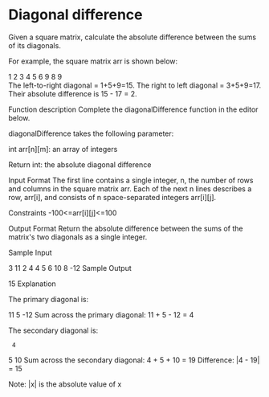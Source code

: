 # Diagonal difference

Given a square matrix, calculate the absolute difference between the sums of its diagonals.

For example, the square matrix arr is shown below:

1 2 3
4 5 6
9 8 9  
The left-to-right diagonal = 1+5+9=15. The right to left diagonal = 3+5+9=17. Their absolute difference is 15 - 17 = 2.

Function description
Complete the diagonalDifference function in the editor below.

diagonalDifference takes the following parameter:

int arr[n][m]: an array of integers

Return
int: the absolute diagonal difference

Input Format
The first line contains a single integer, n, the number of rows and columns in the square matrix arr.
Each of the next n lines describes a row, arr[i], and consists of n space-separated integers arr[i][j].

Constraints
-100<=arr[i][j]<=100

Output Format
Return the absolute difference between the sums of the matrix's two diagonals as a single integer.

Sample Input

3
11 2 4
4 5 6
10 8 -12
Sample Output

15
Explanation

The primary diagonal is:

11
   5
     -12
Sum across the primary diagonal: 11 + 5 - 12 = 4

The secondary diagonal is:

     4
   5
10
Sum across the secondary diagonal: 4 + 5 + 10 = 19
Difference: |4 - 19| = 15

Note: |x| is the absolute value of x
